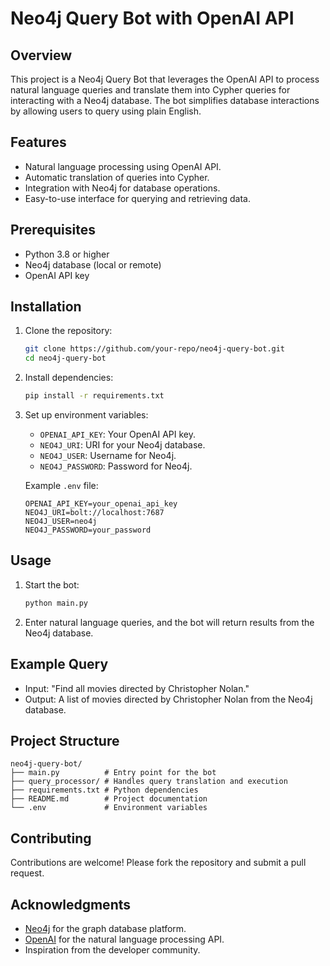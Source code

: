 # Neo4j Query Bot with OpenAI API

## Overview
This project is a Neo4j Query Bot that leverages the OpenAI API to process natural language queries and translate them into Cypher queries for interacting with a Neo4j database. The bot simplifies database interactions by allowing users to query using plain English.

## Features
- Natural language processing using OpenAI API.
- Automatic translation of queries into Cypher.
- Integration with Neo4j for database operations.
- Easy-to-use interface for querying and retrieving data.

## Prerequisites
- Python 3.8 or higher
- Neo4j database (local or remote)
- OpenAI API key

## Installation
1. Clone the repository:
    ```bash
    git clone https://github.com/your-repo/neo4j-query-bot.git
    cd neo4j-query-bot
    ```

2. Install dependencies:
    ```bash
    pip install -r requirements.txt
    ```

3. Set up environment variables:
    - `OPENAI_API_KEY`: Your OpenAI API key.
    - `NEO4J_URI`: URI for your Neo4j database.
    - `NEO4J_USER`: Username for Neo4j.
    - `NEO4J_PASSWORD`: Password for Neo4j.

    Example `.env` file:
    ```
    OPENAI_API_KEY=your_openai_api_key
    NEO4J_URI=bolt://localhost:7687
    NEO4J_USER=neo4j
    NEO4J_PASSWORD=your_password
    ```

## Usage
1. Start the bot:
    ```bash
    python main.py
    ```

2. Enter natural language queries, and the bot will return results from the Neo4j database.

## Example Query
- Input: "Find all movies directed by Christopher Nolan."
- Output: A list of movies directed by Christopher Nolan from the Neo4j database.

## Project Structure
```
neo4j-query-bot/
├── main.py          # Entry point for the bot
├── query_processor/ # Handles query translation and execution
├── requirements.txt # Python dependencies
├── README.md        # Project documentation
└── .env             # Environment variables
```

## Contributing
Contributions are welcome! Please fork the repository and submit a pull request.


## Acknowledgments
- [Neo4j](https://neo4j.com/) for the graph database platform.
- [OpenAI](https://openai.com/) for the natural language processing API.
- Inspiration from the developer community.
